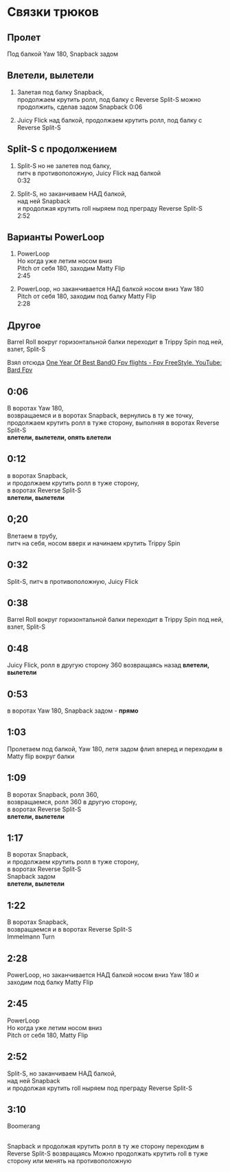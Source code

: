 # Связки трюков

## Пролет
Под балкой Yaw 180, Snapback задом

## Влетели, вылетели
1. Залетая под балку Snapback,  
продолжаем крутить ролл, под балку с Reverse Split-S
можно продолжить, сделав задом Snapback
0:06 

2. Juicy Flick над балкой, 
продолжаем крутить ролл, под балку с Reverse Split-S

## Split-S с продолжением
1. Split-S но не залетев под балку,  
питч в противоположную, Juicy Flick над балкой  
0:32

2. Split-S, но заканчиваем НАД балкой,  
над ней Snapback  
и продолжая крутить roll ныряем под преграду Reverse Split-S     
2:52

## Варианты PowerLoop
1. PowerLoop  
Но когда уже летим носом вниз  
Pitch от себя 180, заходим Matty Flip  
2:45

2. PowerLoop, 
но заканчивается НАД балкой носом вниз 
Yaw 180  
Pitch от себя 180, заходим под балку Matty Flip  
2:28


## Другое
Barrel Roll вокруг горизонтальной балки переходит в Trippy Spin под ней, взлет, Split-S



Взял отсюда [One Year Of Best BandO Fpv flights - Fpv FreeStyle. YouTube: Bard Fpv](https://www.youtube.com/watch?v=sUpYwdvUkow)

## 0:06 
В воротах Yaw 180,  
возвращаемся и в воротах Snapback, вернулись в ту же точку,  
продолжаем крутить ролл в туже сторону, выполняя в воротах Reverse Split-S   
**влетели, вылетели, опять влетели** 

## 0:12 
в воротах Snapback,  
и продолжаем крутить ролл в туже сторону,  
в воротах Reverse Split-S  
**влетели, вылетели**

## 0;20 
Влетаем в трубу,  
питч на себя, носом вверх и начинаем крутить Trippy Spin


## 0:32
Split-S, питч в противоположную, Juicy Flick

## 0:38
Barrel Roll вокруг горизонтальной балки переходит в Trippy Spin под ней, взлет, Split-S

## 0:48
Juicy Flick, ролл в другую сторону 360 возвращаясь назад **влетели, вылетели**

## 0:53
в воротах Yaw 180, Snapback задом - **прямо** 

## 1:03
Пролетаем под  балкой, Yaw 180, летя задом флип вперед и переходим в Matty flip вокруг балки

## 1:09
В воротах Snapback, ролл 360,  
возвращаемся, ролл 360 в другую сторону,  
в воротах Reverse Split-S  
**влетели, вылетели**

## 1:17
В воротах Snapback,  
и продолжаем крутить ролл в туже сторону,  
в воротах Reverse Split-S   
Snapback задом  
**влетели, вылетели**

## 1:22
В воротах Snapback,  
возвращаемся и в воротах Reverse Split-S   
Immelmann Turn  

## 2:28
PowerLoop, но заканчивается НАД балкой носом вниз 
Yaw 180  и заходим под балку Matty Flip  

## 2:45
PowerLoop  
Но когда уже летим носом вниз  
Pitch от себя 180, Matty Flip  

## 2:52
Split-S, но заканчиваем НАД балкой,  
над ней Snapback  
и продолжая крутить roll ныряем под преграду Reverse Split-S    

## 3:10
Boomerang


##
Snapback и продолжая крутить ролл в ту же сторону переходим в Reverse Split-S возвращаясь
Можно продолжать крутить roll в туже сторону или менять на противоположную
